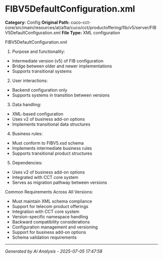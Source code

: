 # FIBV5DefaultConfiguration.xml

**Category:** Config
**Original Path:** cuco-cct-core/src/main/resources/at/a1ta/cuco/cct/productoffering/fib/v5/server/FIBV5DefaultConfiguration.xml
**File Type:** XML configuration

FIBV5DefaultConfiguration.xml
1. Purpose and functionality:
- Intermediate version (v5) of FIB configuration
- Bridge between older and newer implementations
- Supports transitional systems

2. User interactions:
- Backend configuration only
- Supports systems in transition between versions

3. Data handling:
- XML-based configuration
- Uses v2 of business add-on options
- Implements transitional data structures

4. Business rules:
- Must conform to FIBV5.xsd schema
- Implements intermediate business rules
- Supports transitional product structures

5. Dependencies:
- Uses v2 of business add-on options
- Integrated with CCT core system
- Serves as migration pathway between versions

Common Requirements Across All Versions:
- Must maintain XML schema compliance
- Support for telecom product offerings
- Integration with CCT core system
- Version-specific namespace handling
- Backward compatibility considerations
- Configuration management and versioning
- Support for business add-on options
- Schema validation requirements

---
*Generated by AI Analysis - 2025-07-05 17:47:58*
